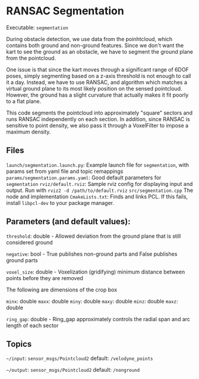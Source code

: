 # RANSAC Segmentation

Executable: `segmentation`

During obstacle detection, we use data from the poinhtcloud, which contains both ground and non-ground features. Since we don't want the kart to see the ground as an obstacle, we have to segment the ground plane from the pointcloud.

One issue is that since the kart moves through a significant range of 6DOF poses, simply segmenting based on a z-axis threshold is not enough to call it a day. Instead, we have to use RANSAC, and algorithm which matches a virtual ground plane to its most likely position on the sensed pointcloud. However, the ground has a slight curvature that actually makes it fit poorly to a flat plane.

This code segments the pointcloud into approximately "square" sectors and runs RANSAC independently on each section. In addition, since RANSAC is sensitive to point density, we also pass it through a VoxelFilter to impose a maximum density.

## Files

`launch/segmentation.launch.py`: Example launch file for `segmentation`, with params set from yaml file and topic remappings
`params/segmentation.params.yaml`: Good default parameters for `segmentation`
`rviz/default.rviz`: Sample rviz config for displaying input and output. Run with `rviz2 -d /path/to/default.rviz`
`src/segmentation.cpp` The node and implementation
`CmakeLists.txt`: Finds and links PCL. If this fails, install `libpcl-dev` to your package manager.

## Parameters (and default values):

`threshold`: double - Allowed deviation from the ground plane that is still considered ground

`negative`: bool - True publishes non-ground parts and False publishes ground parts

`voxel_size`: double - Voxelization (gridifying) minimum distance between points before they are removed

The following are dimensions of the crop box

`minx`: double
`maxx`: double
`miny`: double
`maxy`: double
`minz`: double
`maxz`: double

`ring_gap`: double - Ring_gap approximately controls the radial span and arc length of each sector

## Topics

`~/input`: `sensor_msgs/Pointcloud2` default: `/velodyne_points`

`~/output`: `sensor_msgs/Pointcloud2` default: `/nonground`
